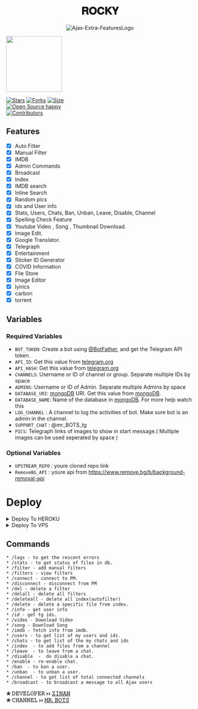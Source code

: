 <h1 align="center">
  <b>𝐑𝐎𝐂𝐊𝐘</b>
</h1>



<p align="center">
  <img src="https://telegra.ph/file/c1fb90602a7a67a791570.jpg" alt="Ajax-Extra-FeaturesLogo">
</p>


<a href="https://youtube.com/channel/UCVbKgUOGVEdQlmLJ_fXrWMQ">
  <img src="https://img.shields.io/badge/𝚂𝚄𝙱𝚂𝙲𝚁𝙸𝙱𝙴-black?logo=youtube" width="150">


[![Stars](https://img.shields.io/github/stars/Zinan100/Rocky?style=flat-square&color=green)](https://github.com/Zinan100/Rocky/stargazers)
[![Forks](https://img.shields.io/github/forks/Zinan100/Rocky?style=flat-square&color=blue)](https://github.com/Zinan100/Rocky/fork)
[![Size](https://img.shields.io/github/repo-size/Zinan100/Rocky?style=flat-square&color=red)](https://github.com/Zinan100/Rocky)   
[![Open Source happy ](https://badges.frapsoft.com/os/v2/open-source.svg?v=103)](https://github.com/Zinan100/Rocky)   
[![Contributors](https://img.shields.io/github/contributors/Zinan100/Rocky?style=flat-square&color=green)](https://github.com/Zinan100/Rocky/graphs/contributors)
## Features

- [x] Auto Filter
- [x] Manual Filter
- [x] IMDB
- [x] Admin Commands
- [x] Broadcast
- [x] Index
- [x] IMDB search
- [x] Inline Search
- [x] Random pics
- [x] ids and User info 
- [x] Stats, Users, Chats, Ban, Unban, Leave, Disable, Channel
- [x] Spelling Check Feature
- [x] Youtube Video , Song , Thumbnail Download.
- [x] Image Edit.
- [x] Google Translator.
- [x] Telegraph
- [x] Entertainment
- [x] Sticker ID Generator
- [x] COVID Information
- [x] File Store
- [X] Image Editor
- [X] lyirics
- [X] carbon
- [X] torrent

## Variables

### Required Variables

* `BOT_TOKEN`: Create a bot using [@BotFather](https://telegram.dog/BotFather), and get the Telegram API token.
* `API_ID`: Get this value from [telegram.org](https://my.telegram.org/apps)
* `API_HASH`: Get this value from [telegram.org](https://my.telegram.org/apps)
* `CHANNELS`: Username or ID of channel or group. Separate multiple IDs by space
* `ADMINS`: Username or ID of Admin. Separate multiple Admins by space
* `DATABASE_URI`: [mongoDB](https://www.mongodb.com) URI. Get this value from [mongoDB](https://www.mongodb.com).
* `DATABASE_NAME`: Name of the database in [mongoDB](https://www.mongodb.com). For more help watch this 
* `LOG_CHANNEL` : A channel to log the activities of bot. Make sure bot is an admin in the channel.
* `SUPPORT_CHAT` : @mr_BOTS_tg
* `PICS`: Telegraph links of images to show in start message.( Multiple images can be used seperated by space )

### Optional Variables

* `UPSTREAM_REPO` : youre cloned repo link
* `RemoveBG_API` : youre api from https://www.remove.bg/b/background-removal-api


# Deploy


<details><summary>Deploy To HEROKU</summary>
<p>
Direct Deploy is not possible go to <a href="https://github.com/Zinan100/ROCKY_LOADER">ROCKY Loader</a>.
When try to deploy directly it will show erors just goto <a href="https://github.com/Zinan100/ROCKY_LOADER">ROCKY Loader</a> and click on deploy to heroku write variables done.
</p>
</details>



<details><summary>Deploy To VPS</summary>
<p>
<pre>
git clone https://github.com/Zinan100/Rocky
# Install Packages
pip3 install -r requirements.txt
Edit info.py with variables as given below then run bot
python3 bot.py
</pre>
</p>
</details>


## Commands
```
* /logs - to get the rescent errors
* /stats - to get status of files in db.
* /filter - add manual filters
* /filters - view filters
* /connect - connect to PM.
* /disconnect - disconnect from PM
* /del - delete a filter
* /delall - delete all filters
* /deleteall - delete all index(autofilter)
* /delete - delete a specific file from index.
* /info - get user info
* /id - get tg ids.
* /video - Download Video
* /song - Download Song
* /imdb - fetch info from imdb.
* /users - to get list of my users and ids.
* /chats - to get list of the my chats and ids 
* /index  - to add files from a channel
* /leave  - to leave from a chat.
* /disable  -  do disable a chat.
* /enable - re-enable chat.
* /ban  - to ban a user.
* /unban  - to unban a user.
* /channel - to get list of total connected channels
* /broadcast - to broadcast a message to all Ajax users
```

<b>✮ 𝙳𝙴𝚅𝙴𝙻𝙾𝙿𝙴𝚁 ›› [𝚉𝙸𝙽𝙰𝙽](https://github.com/Zinan100)</b>                                                                                                                                                                                     
<b>✮ 𝙲𝙷𝙰𝙽𝙽𝙴𝙻 ›› [𝙼𝚁. 𝙱𝙾𝚃𝚂](https://t.me/mr_BOTS_tg)</b>
